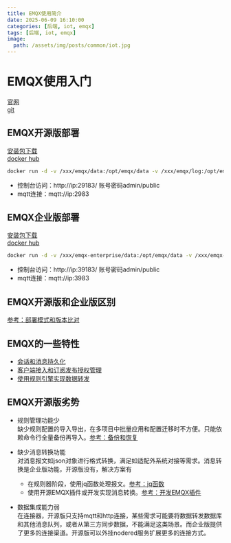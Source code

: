 ```yaml
---
title: EMQX使用简介
date: 2025-06-09 16:10:00
categories: [后端, iot, emqx]
tags: [后端, iot, emqx]
image:
  path: /assets/img/posts/common/iot.jpg
---
```


# EMQX使用入门
[官网](https://www.emqx.com/zh)   
[git](https://github.com/emqx/emqx)

## EMQX开源版部署
[安装包下载](https://www.emqx.com/zh/downloads/broker)   
[docker hub](https://hub.docker.com/r/emqx/emqx)
```sh
docker run -d -v /xxx/emqx/data:/opt/emqx/data -v /xxx/emqx/log:/opt/emqx/log --name emqx -p 2983:1883 -p 29183:8083 -p 29084:8084 -p 29883:8883 -p 29083:18083 emqx/emqx:5.8.6
```
+ 控制台访问：http://ip:29183/ 账号密码admin/public
+ mqtt连接：mqtt://ip:2983

## EMQX企业版部署
[安装包下载](https://github.com/emqx/emqx/releases)   
[docker hub](https://hub.docker.com/r/emqx/emqx-enterprise)
```sh
docker run -d -v /xxx/emqx-enterprise/data:/opt/emqx/data -v /xxx/emqx-enterprise/log:/opt/emqx/log --name emqx-enterprise -p 3983:1883 -p 39183:8083 -p 39084:8084 -p 39883:8883 -p 39083:18083 emqx/emqx-enterprise:5.8.6
```
+ 控制台访问：http://ip:39183/ 账号密码admin/public
+ mqtt连接：mqtt://ip:3983

## EMQX开源版和企业版区别
[参考：部署模式和版本比对](https://docs.emqx.com/zh/emqx/v5.8/#%E9%83%A8%E7%BD%B2%E6%A8%A1%E5%BC%8F%E5%92%8C%E7%89%88%E6%9C%AC%E5%AF%B9%E6%AF%94)

## EMQX的一些特性
+ [会话和消息持久化](https://docs.emqx.com/zh/emqx/latest/durability/durability_introduction.html)
+ [客户端接入和订阅发布授权管理](https://docs.emqx.com/zh/emqx/latest/access-control/authz/authz.html)
+ [使用规则引擎实现数据转发](https://docs.emqx.com/zh/emqx/latest/data-integration/rules.html)

## EMQX开源版劣势
- 规则管理功能少   
缺少规则配置的导入导出，在多项目中批量应用和配置迁移时不方便。只能依赖命令行全量备份再导入。[参考：备份和恢复](https://docs.emqx.com/zh/emqx/latest/operations/backup-restore.html)

- 缺少消息转换功能   
对消息报文如json对象进行格式转换，满足如适配外系统对接等需求。消息转换是企业版功能，开源版没有，解决方案有
  - 在规则器阶段，使用jq函数处理报文。[参考：jq函数](https://docs.emqx.com/zh/emqx/latest/data-integration/rule-sql-jq.html)   
  - 使用开源EMQX插件或开发实现消息转换。[参考：开发EMQX插件](https://docs.emqx.com/zh/emqx/latest/extensions/plugin-development.html)   

- 数据集成能力弱   
在连接器，开源版只支持mqtt和http连接，某些需求可能要将数据转发数据库和其他消息队列，或者从第三方同步数据，不能满足这类场景。而企业版提供了更多的连接渠道。开源版可以外挂nodered服务扩展更多的连接方式。